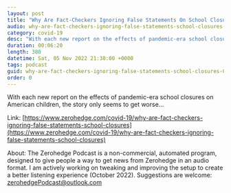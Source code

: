 ```yaml
---
layout: post
title: "Why Are Fact-Checkers Ignoring False Statements On School Closures?"
audio: why-are-fact-checkers-ignoring-false-statements-school-closures-0
category: covid-19
desc: "With each new report on the effects of pandemic-era school closures on American children, the story only seems to get worse..."
duration: 00:06:20
length: 380
datetime: Sat, 05 Nov 2022 21:30:00 +0000
tags: podcast
guid: why-are-fact-checkers-ignoring-false-statements-school-closures-0
order: 0
---
```

With each new report on the effects of pandemic-era school closures on American children, the story only seems to get worse...

Link: [https://www.zerohedge.com/covid-19/why-are-fact-checkers-ignoring-false-statements-school-closures](https://www.zerohedge.com/covid-19/why-are-fact-checkers-ignoring-false-statements-school-closures)

About: The Zerohedge Podcast is a non-commercial, automated program, designed to give people a way to get news from Zerohedge in an audio format.  I am actively working on tweaking and improving the setup to create a better listening experience (October 2022).  Suggestions are welcome: [zerohedgePodcast@outlook.com](mailto:zerohedgePodcast@outlook.com)